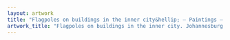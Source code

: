 ```yaml
---
layout: artwork
title: "Flagpoles on buildings in the inner city&hellip; — Paintings — George Chapman"
artwork_title: "Flagpoles on buildings in the inner city. Johannesburg. 2009. (No. 9)"
---
```

